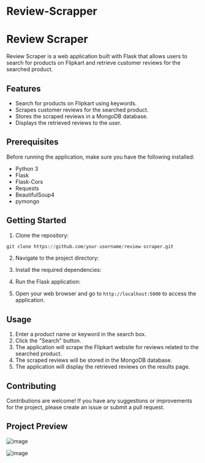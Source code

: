 # Review-Scrapper

# Review Scraper

Review Scraper is a web application built with Flask that allows users to search for products on Flipkart and retrieve customer reviews for the searched product.

## Features

- Search for products on Flipkart using keywords.
- Scrapes customer reviews for the searched product.
- Stores the scraped reviews in a MongoDB database.
- Displays the retrieved reviews to the user.

## Prerequisites

Before running the application, make sure you have the following installed:

- Python 3
- Flask
- Flask-Cors
- Requests
- BeautifulSoup4
- pymongo

## Getting Started

1. Clone the repository:

```python
git clone https://github.com/your-username/review-scraper.git
```

2. Navigate to the project directory:


3. Install the required dependencies:


4. Run the Flask application:


5. Open your web browser and go to `http://localhost:5000` to access the application.

## Usage

1. Enter a product name or keyword in the search box.
2. Click the "Search" button.
3. The application will scrape the Flipkart website for reviews related to the searched product.
4. The scraped reviews will be stored in the MongoDB database.
5. The application will display the retrieved reviews on the results page.

## Contributing

Contributions are welcome! If you have any suggestions or improvements for the project, please create an issue or submit a pull request.

## Project Preview

![image](https://github.com/Anshkumardev/Review-Scrapper/assets/71209639/4e2e670f-346b-4d27-b27a-ea14124099d7)

![image](https://github.com/Anshkumardev/Review-Scrapper/assets/71209639/2beeaa1b-13aa-4d43-a01b-96689b80aa4c)

